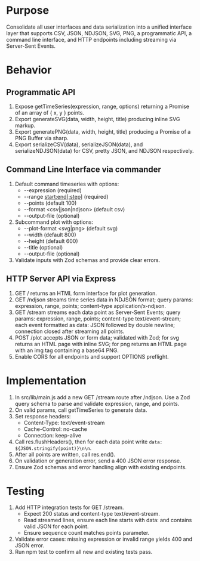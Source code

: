 # Purpose

Consolidate all user interfaces and data serialization into a unified interface layer that supports CSV, JSON, NDJSON, SVG, PNG, a programmatic API, a command line interface, and HTTP endpoints including streaming via Server-Sent Events.

# Behavior

## Programmatic API

1. Expose getTimeSeries(expression, range, options) returning a Promise of an array of { x, y } points.
2. Export generateSVG(data, width, height, title) producing inline SVG markup.
3. Export generatePNG(data, width, height, title) producing a Promise of a PNG Buffer via sharp.
4. Export serializeCSV(data), serializeJSON(data), and serializeNDJSON(data) for CSV, pretty JSON, and NDJSON respectively.

## Command Line Interface via commander

1. Default command timeseries with options:
   - --expression <expr> (required)
   - --range <start:end[:step]> (required)
   - --points <number> (default 100)
   - --format <csv|json|ndjson> (default csv)
   - --output-file <path> (optional)
2. Subcommand plot with options:
   - --plot-format <svg|png> (default svg)
   - --width <number> (default 800)
   - --height <number> (default 600)
   - --title <string> (optional)
   - --output-file <path> (optional)
3. Validate inputs with Zod schemas and provide clear errors.

## HTTP Server API via Express

1. GET / returns an HTML form interface for plot generation.
2. GET /ndjson streams time series data in NDJSON format; query params: expression, range, points; content-type application/x-ndjson.
3. GET /stream streams each data point as Server-Sent Events; query params: expression, range, points; content-type text/event-stream; each event formatted as data: JSON followed by double newline; connection closed after streaming all points.
4. POST /plot accepts JSON or form data; validated with Zod; for svg returns an HTML page with inline SVG; for png returns an HTML page with an img tag containing a base64 PNG.
5. Enable CORS for all endpoints and support OPTIONS preflight.

# Implementation

1. In src/lib/main.js add a new GET /stream route after /ndjson. Use a Zod query schema to parse and validate expression, range, and points.  
2. On valid params, call getTimeSeries to generate data.  
3. Set response headers:
   - Content-Type: text/event-stream
   - Cache-Control: no-cache
   - Connection: keep-alive
4. Call res.flushHeaders(), then for each data point write `data: ${JSON.stringify(point)}\n\n`.  
5. After all points are written, call res.end().  
6. On validation or generation error, send a 400 JSON error response.
7. Ensure Zod schemas and error handling align with existing endpoints.

# Testing

1. Add HTTP integration tests for GET /stream.  
   - Expect 200 status and content-type text/event-stream.  
   - Read streamed lines, ensure each line starts with data: and contains valid JSON for each point.
   - Ensure sequence count matches points parameter.  
2. Validate error cases: missing expression or invalid range yields 400 and JSON error.  
3. Run npm test to confirm all new and existing tests pass.